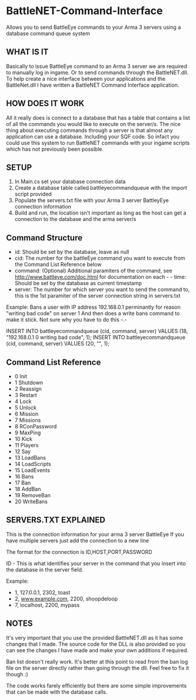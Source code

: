 # BattleNET-Command-Interface
Allows you to send BattleEye commands to your Arma 3 servers using a database command queue system

WHAT IS IT
--
Basically to issue BattleEye command to an Arma 3 server we are required to manually log in ingame. Or to send commands through the BattleNET.dll. To help create a nice interface between your applications and the BattleNet.dll I have written a BattleNET Command Interface application.


HOW DOES IT WORK
--
All it really does is connect to a database that has a table that contains a list of all the commands you would like to execute on the server/s. The nice thing about executing commands through a server is that almost any application can use a database. Including your SQF code. So infact you could use this system to run BattleNET commands with your ingame scripts which has not previously been possible.


SETUP
--
1. In Main.cs set your database connection data
2. Create a database table called battleyecommandqueue with the import script provided
3. Populate the servers.txt file with your Arma 3 server BattleyEye connection information
4. Build and run, the location isn't important as long as the host can get a connection to the database and the arma server/s

Command Structure
--
- id: Should be set by the database, leave as null
- cid: The number for the battleEye command you want to execute from the Command List Reference below
- command: (Optional) Additional paramiters of the command, see http://www.battleye.com/doc.html for documentation on each - - time: Should be set by the database as current timestamp
- server: The number for which server you want to send the command to, this is the 1st paramiter of the server connection string in servers.txt

Example:
Bans a user with IP address 192.168.0.1 perminantly for reason "writing bad code" on server 1
And then does a write bans command to make it stick. Not sure why you have to do this -.-

INSERT INTO battleyecommandqueue (cid, command, server) VALUES (18, "192.168.0.1 0 writing bad code", 1);
INSERT INTO battleyecommandqueue (cid, command, server) VALUES (20, "", 1);

Command List Reference
--
- 0 Init
- 1 Shutdown
- 2 Reassign
- 3 Restart
- 4 Lock
- 5 Unlock
- 6 Mission
- 7 Missions
- 8 RConPassword
- 9 MaxPing
- 10 Kick
- 11 Players
- 12 Say
- 13 LoadBans
- 14 LoadScripts
- 15 LoadEvents
- 16 Bans
- 17 Ban
- 18 AddBan
- 19 RemoveBan
- 20 WriteBans

SERVERS.TXT EXPLAINED
--
This is the connection information for your arma 3 server BattleEye
If you have multiple servers just add the connection to a new line

The format for the connection is
ID,HOST,PORT,PASSWORD

ID - This is what identifies your server in the command that you insert into the database in the server field.

Example:
- 1, 127.0.0.1, 2302, toast
- 2, www.example.com, 2200, shoopdeloop
- 7, localhost, 2200, mypass

NOTES
--

It's very important that you use the provided BattleNET.dll as it has some changes that I made.
The source code for the DLL is also provided so you can see the changes I have made and make your own additions if required.

Ban list doesn't really work. It's better at this point to read from the ban log file on the server directly rather than going through the dll. Feel free to fix it though :)

The code works farely efficiently but there are some simple improvements that can be made with the database calls.
